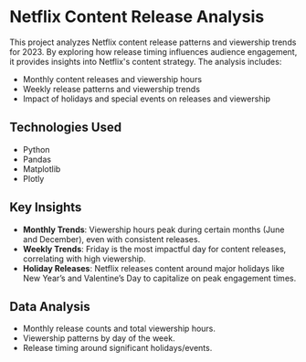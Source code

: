 # Netflix Content Release Analysis

This project analyzes Netflix content release patterns and viewership trends for 2023. By exploring how release timing influences audience engagement, it provides insights into Netflix's content strategy. The analysis includes:

- Monthly content releases and viewership hours
- Weekly release patterns and viewership trends
- Impact of holidays and special events on releases and viewership

## Technologies Used
- Python
- Pandas
- Matplotlib
- Plotly

## Key Insights
- **Monthly Trends**: Viewership hours peak during certain months (June and December), even with consistent releases.
- **Weekly Trends**: Friday is the most impactful day for content releases, correlating with high viewership.
- **Holiday Releases**: Netflix releases content around major holidays like New Year’s and Valentine’s Day to capitalize on peak engagement times.

## Data Analysis
- Monthly release counts and total viewership hours.
- Viewership patterns by day of the week.
- Release timing around significant holidays/events.
